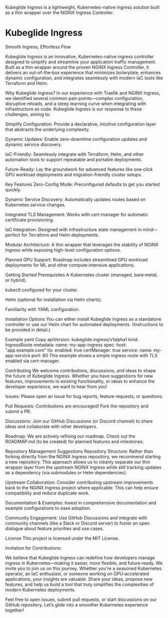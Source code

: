 Kubeglide Ingress is a lightweight, Kubernetes-native ingress solution built as a thin wrapper over the NGINX Ingress Controller.

# Kubeglide Ingress
Smooth Ingress, Effortless Flow

Kubeglide Ingress is an innovative, Kubernetes-native ingress controller designed to simplify and streamline your application traffic management. Built as a thin wrapper around the proven NGINX Ingress Controller, it delivers an out-of-the‑box experience that minimizes boilerplate, enhances dynamic configuration, and integrates seamlessly with modern IaC tools like Terraform and Helm.

Why Kubeglide Ingress?
In our experience with Traefik and NGINX Ingress, we identified several common pain points—complex configuration, disruptive reloads, and a steep learning curve when integrating with infrastructure as code. Kubeglide Ingress is our response to these challenges, aiming to:

Simplify Configuration: Provide a declarative, intuitive configuration layer that abstracts the underlying complexity.

Dynamic Updates: Enable zero-downtime configuration updates and dynamic service discovery.

IaC-Friendly: Seamlessly integrate with Terraform, Helm, and other automation tools to support repeatable and portable deployments.

Future-Ready: Lay the groundwork for advanced features like one‑click GPU workload deployments and migration-friendly cluster setups.

Key Features
Zero-Config Mode: Preconfigured defaults to get you started quickly.

Dynamic Service Discovery: Automatically updates routes based on Kubernetes service changes.

Integrated TLS Management: Works with cert-manager for automatic certificate provisioning.

IaC Integration: Designed with infrastructure state management in mind—perfect for Terraform and Helm deployments.

Modular Architecture: A thin wrapper that leverages the stability of NGINX Ingress while exposing high-level configuration options.

Planned GPU Support: Roadmap includes streamlined GPU workload deployments for ML and other compute‑intensive applications.

Getting Started
Prerequisites
A Kubernetes cluster (managed, bare‑metal, or hybrid).

kubectl configured for your cluster.

Helm (optional for installation via Helm charts).

Familiarity with YAML configuration.

Installation Options
You can either install Kubeglide Ingress as a standalone controller or use our Helm chart for automated deployments. (Instructions to be provided in detail.)

Example
yaml
Copy
apiVersion: kubeglide.ingress/v1alpha1
kind: IngressRoute
metadata:
  name: my-app-ingress
spec:
  host: "app.example.com"
  tls:
    enabled: true
    certManager: true
  service:
    name: my-app-service
    port: 80
This example shows a simple ingress route with TLS enabled via cert-manager.

Contributing
We welcome contributions, discussions, and ideas to shape the future of Kubeglide Ingress. Whether you have suggestions for new features, improvements to existing functionality, or ideas to enhance the developer experience, we want to hear from you!

Issues: Please open an issue for bug reports, feature requests, or questions.

Pull Requests: Contributions are encouraged! Fork the repository and submit a PR.

Discussions: Join our GitHub Discussions (or Discord channel) to share ideas and collaborate with other developers.

Roadmap: We are actively refining our roadmap. Check out the ROADMAP.md (to be created) for planned features and milestones.

Repository Management Suggestions
Repository Structure: Rather than forking directly from the NGINX Ingress repository, we recommend starting a new repository. This approach allows us to cleanly separate our thin wrapper layer from the upstream NGINX Ingress while still tracking updates as a dependency (via submodules or Helm dependencies).

Upstream Collaboration: Consider contributing upstream improvements back to the NGINX Ingress project where applicable. This can help ensure compatibility and reduce duplicate work.

Documentation & Examples: Invest in comprehensive documentation and example configurations to ease adoption.

Community Engagement: Use GitHub Discussions and integrate with community channels (like a Slack or Discord server) to foster an open dialogue about feature priorities and use cases.

License
This project is licensed under the MIT License.

Invitation for Contributions:

We believe that Kubeglide Ingress can redefine how developers manage ingress in Kubernetes—making it easier, more flexible, and future‑ready. We invite you to join us on this journey. Whether you're a seasoned Kubernetes operator, an IaC enthusiast, or someone working on GPU‑accelerated applications, your insights are valuable. Share your ideas, propose new features, and help us build a tool that truly simplifies the complexities of modern Kubernetes deployments.

Feel free to open issues, submit pull requests, or start discussions on our GitHub repository. Let’s glide into a smoother Kubernetes experience together!

